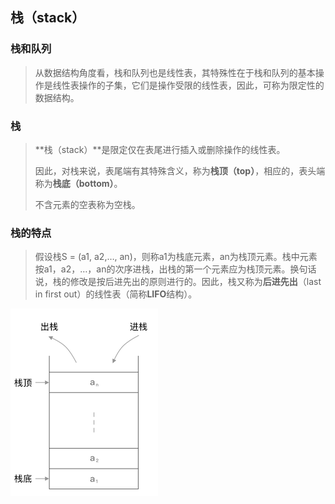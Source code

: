 ## 栈（stack）

### 栈和队列

> 从数据结构角度看，栈和队列也是线性表，其特殊性在于栈和队列的基本操作是线性表操作的子集，它们是操作受限的线性表，因此，可称为限定性的数据结构。

### 栈

> **栈（stack）**是限定仅在表尾进行插入或删除操作的线性表。
>
> 因此，对栈来说，表尾端有其特殊含义，称为**栈顶（top）**，相应的，表头端称为**栈底（bottom）**。
> 
> 不含元素的空表称为空栈。

### 栈的特点

> 假设栈S = (a1, a2,…, an)，则称a1为栈底元素，an为栈顶元素。栈中元素按a1，a2，…，an的次序进栈，出栈的第一个元素应为栈顶元素。换句话说，栈的修改是按后进先出的原则进行的。因此，栈又称为**后进先出**（last in first out）的线性表（简称**LIFO**结构）。

![stack](https://raw.githubusercontent.com/AaronYin0514/zz-swift-algorithm/main/Stack/stack.png)

